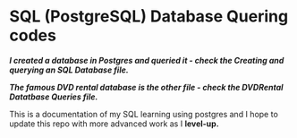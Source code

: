 # SQL (PostgreSQL) Database Quering codes

***I created a database in Postgres and queried it - check the Creating and querying an SQL Database file.***

***The famous DVD rental database is the other file - check the DVDRental Datatbase Queries file.***

This is a documentation of my SQL learning using postgres and I hope to update this repo with more advanced work as I **level-up.**